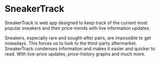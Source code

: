 # SneakerTrack

SneakerTrack is web app designed to keep track of the current most popular sneakers and their price-trends with live information updates.

Sneakers, especially rare and sought-after pairs, are impossible to get nowadays. This forces us to look to the third-party aftermarket. SneakerTrack condenses information and makes it easier and quicker to read. With live-price updates, price-history graphs and much more. 